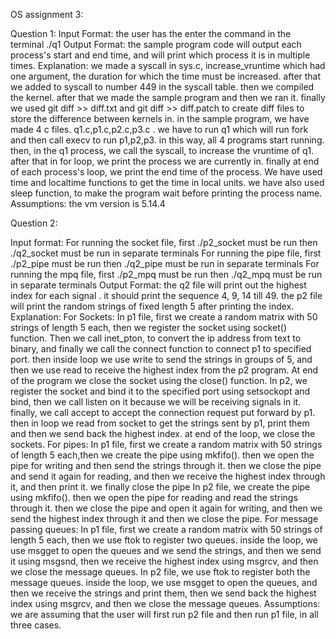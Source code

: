 OS assignment 3:

Question 1:
Input Format:
    the user has the enter the command in the terminal ./q1
Output Format:
    the sample program code will output each process's start and end time, and will print which process it is in multiple times.
Explanation:
    we made a syscall in sys.c, increase_vruntime which had one argument, the duration for which the time must be increased. after that we added to syscall to number 449 in the syscall table. then we compiled the kernel. after that we made the sample program and then we ran it. finally we used git diff >> diff.txt and git diff >> diff.patch to create diff files to store the difference between kernels in.
    in the sample program, we have made 4 c files. q1.c,p1.c,p2.c,p3.c . we have to run q1 which will run fork and then call execv to run p1,p2,p3. in this way, all 4 programs start running. then, in the q1 process, we call the syscall, to increase the vruntime of q1. after that in for loop, we print the process we are currently in. finally at end of each process's loop, we print the end time of the process. 
    We have used time and localtime functions to get the time in local units. we have also used sleep function, to make the program wait before printing the process name.
Assumptions:
    the vm version is 5.14.4


Question 2:

Input format:
    For running the socket file, 
    first ./p2_socket must be run
    then ./q2_socket must be run in separate terminals
    For running the pipe file,
    first ./p2_pipe must be run
    then ./q2_pipe must be run in separate terminals
    For running the mpq file,
    first ./p2_mpq must be run
    then ./q2_mpq must be run in separate terminals
Output Format:
    the q2 file will print out the highest index for each signal . it should print the sequence 4, 9, 14 till 49. the p2 file will print the random strings of fixed length 5 after printing the index.
Explanation:
    For Sockets:
    In p1 file, first we create a random matrix with 50 strings of length 5 each, then we register the socket using socket() function. Then we call inet_pton, to convert the ip address from text to binary, and finally we call the connect function to connect p1 to specified port. then inside loop we use write to send the strings in groups of 5, and then we use read to receive the highest index from the p2 program. At end of the program we close the socket using the close() function.
    In p2, we register the socket and bind it to the specified port using setsockopt and bind, then we call listen on it because we will be receiving signals in it. finally, we call accept to accept the connection request put forward by p1. then in loop we read from socket to get the strings sent by p1, print them and then we send back the highest index. at end of the loop, we close the sockets.
    For pipes:
    In p1 file, first we create a random matrix with 50 strings of length 5 each,then we create the pipe using mkfifo(). then we open the pipe for writing and then send the strings through it. then we close the pipe and send it again for reading, and then we receive the highest index through it, and then print it. we finally close the pipe
    In p2 file, we create the pipe using mkfifo(). then we open the pipe for reading and read the strings through it. then we close the pipe and open it again for writing, and then we send the highest index through it and then we close the pipe.
    For message passing queues:
    In p1 file, first we create a random matrix with 50 strings of length 5 each, then we use ftok to register two queues. inside the loop, we use msgget to open the queues and we send the strings, and then we send it using msgsnd, then we receive the highest index using msgrcv, and then we close the message queues.
    In p2 file, we use ftok to register both the message queues. inside the loop, we use msgget to open the queues, and then we receive the strings and print them, then we send back the highest index using msgrcv, and then we close the message queues.
Assumptions:
    we are assuming that the user will first run p2 file and then run p1 file, in all three cases.
